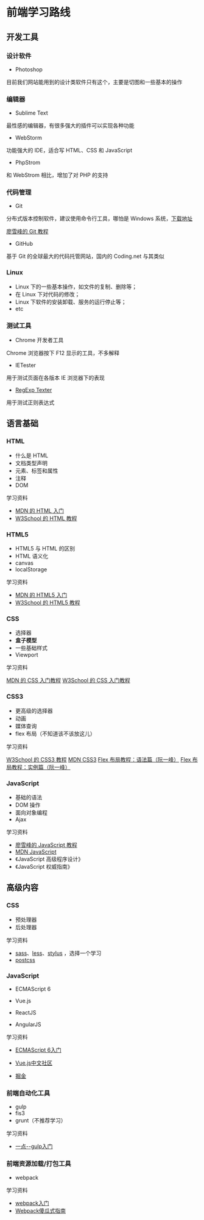 # 前端学习路线

## 开发工具

### 设计软件

* Photoshop

目前我们网站能用到的设计类软件只有这个，主要是切图和一些基本的操作

### 编辑器

* Sublime Text

最性感的编辑器，有很多强大的插件可以实现各种功能

* WebStorm

功能强大的 IDE，适合写 HTML、CSS 和 JavaScript

* PhpStrom

和 WebStrom 相比，增加了对 PHP 的支持

### 代码管理

* Git

分布式版本控制软件，建议使用命令行工具，哪怕是 Windows 系统，[下载地址](https://git-scm.com/)

[廖雪峰的 Git 教程](http://www.liaoxuefeng.com/wiki/0013739516305929606dd18361248578c67b8067c8c017b000)

* GitHub

基于 Git 的全球最大的代码托管网站，国内的 Coding.net 与其类似

### Linux

* Linux 下的一些基本操作，如文件的复制、删除等；
* 在 Linux 下对代码的修改；
* Linux 下软件的安装卸载、服务的运行停止等；
* etc

### 测试工具

* Chrome 开发者工具

Chrome 浏览器按下 F12 显示的工具，不多解释

* IETester

用于测试页面在各版本 IE 浏览器下的表现

- [RegExp Texter](https://chrome.google.com/webstore/detail/regexp-tester/fekbbmalpajhfifodaakkfeodkpigjbk?hl=zh-CN)

用于测试正则表达式

## 语言基础

### HTML

* 什么是 HTML
* 文档类型声明
* 元素、标签和属性
* 注释
* DOM

学习资料

* [MDN 的 HTML 入门](https://developer.mozilla.org/zh-CN/docs/Web/Guide/HTML/Introduction)
* [W3School 的 HTML 教程](http://www.w3school.com.cn/html/index.asp)

### HTML5

* HTML5 与 HTML 的区别
* HTML 语义化
* canvas
* localStorage

学习资料

* [MDN 的 HTML5 入门](https://developer.mozilla.org/zh-CN/docs/Web/Guide/HTML/HTML5/Introduction_to_HTML5)
* [W3School 的 HTML5 教程](http://www.w3school.com.cn/html5/index.asp)

### CSS

* 选择器
* **盒子模型**
* 一些基础样式
* Viewport

学习资料

[MDN 的 CSS 入门教程](https://developer.mozilla.org/zh-CN/docs/Web/Guide/CSS/Getting_started)
[W3School 的 CSS 入门教程](http://www.w3school.com.cn/css/index.asp)

### CSS3

* 更高级的选择器
* 动画
* 媒体查询
* flex 布局（不知道该不该放这儿）

学习资料

[W3School 的 CSS3 教程](http://www.w3school.com.cn/css3/)
[MDN CSS3](https://developer.mozilla.org/zh-CN/docs/Web/CSS/CSS3)
[Flex 布局教程：语法篇（阮一峰）](http://www.ruanyifeng.com/blog/2015/07/flex-grammar.html)
[Flex 布局教程：实例篇（阮一峰）](http://www.ruanyifeng.com/blog/2015/07/flex-examples.html)

### JavaScript

* 基础的语法
* DOM 操作
* 面向对象编程
* Ajax

学习资料

* [廖雪峰的 JavaScript 教程](http://www.liaoxuefeng.com/wiki/001434446689867b27157e896e74d51a89c25cc8b43bdb3000)
* [MDN JavaScript](https://developer.mozilla.org/zh-CN/docs/Web/JavaScript)
* 《JavaScript 高级程序设计》
* 《JavaScript 权威指南》


## 高级内容

### CSS

- 预处理器
- 后处理器

学习资料

- [sass](http://sass-lang.com/)、[less](http://lesscss.org/)、[stylus](http://stylus-lang.com/) ，选择一个学习
- [postcss](http://postcss.org/)

### JavaScript

- ECMAScript 6


- Vue.js
- ReactJS
- AngularJS

学习资料

- [ECMAScript 6入门](http://es6.ruanyifeng.com/)


- [Vue.js中文社区](http://www.vue-js.com/)
- [掘金](gold.xitu.io)

### 前端自动化工具

- gulp
- fis3
- grunt（不推荐学习）

学习资料

- [一点--gulp入门](http://www.ydcss.com/archives/18)

### 前端资源加载/打包工具

- webpack

学习资料

- [webpack入门](http://sugarball.me/yi-webpackru-men-zhi-nan/)
- [Webpack傻瓜式指南](https://zhuanlan.zhihu.com/p/20367175)